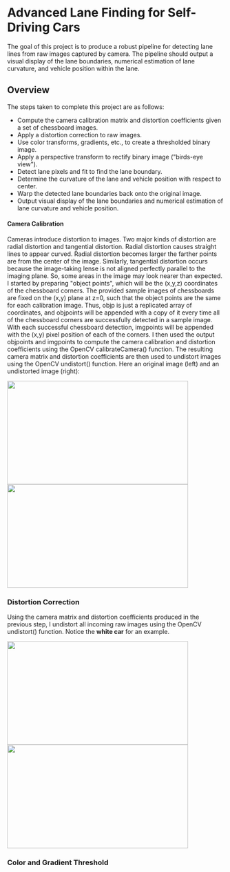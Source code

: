 # Advanced Lane Finding for Self-Driving Cars
The goal of this project is to produce a robust pipeline for detecting lane lines from raw images captured by camera. The pipeline should output a visual display of the lane boundaries, numerical estimation of lane curvature, and vehicle position within the lane.


## Overview
The steps taken to complete this project are as follows:

* Compute the camera calibration matrix and distortion coefficients given a set of chessboard images.
* Apply a distortion correction to raw images.
* Use color transforms, gradients, etc., to create a thresholded binary image.
* Apply a perspective transform to rectify binary image ("birds-eye view").
* Detect lane pixels and fit to find the lane boundary.
* Determine the curvature of the lane and vehicle position with respect to center.
* Warp the detected lane boundaries back onto the original image.
* Output visual display of the lane boundaries and numerical estimation of lane curvature and vehicle position.


#### Camera Calibration

Cameras introduce distortion to images. Two major kinds of distortion are radial distortion and tangential distortion.
Radial distortion causes straight lines to appear curved. Radial distortion becomes larger the farther points are from the center of the image. Similarly, tangential distortion occurs because the image-taking lense is not aligned perfectly parallel to the imaging plane. So, some areas in the image may look nearer than expected. 
I started by preparing "object points", which will be the (x,y,z) coordinates of the chessboard corners. The provided sample images of chessboards are fixed on the (x,y) plane at z=0, such that the object points are the same for each calibration image. Thus, objp is just a replicated array of coordinates, and objpoints will be appended with a copy of it every time all of the chessboard corners are successfully detected in a sample image. With each successful chessboard detection, imgpoints will be appended with the (x,y) pixel position of each of the corners. I then used the output objpoints and imgpoints to compute the camera calibration and distortion coefficients using the OpenCV calibrateCamera() function. The resulting camera matrix and distortion coefficients are then used to undistort images using the OpenCV undistort() function. Here an original image (left) and an undistorted image (right):

<img src="https://user-images.githubusercontent.com/103825664/219966068-e291dbe0-99c9-4960-a7a5-fb86b06758fc.jpg" width="420" height="240"> <img src="https://user-images.githubusercontent.com/103825664/219966217-ab3a1e80-0fc2-4195-8633-8c46e7e80af5.jpg" width="420" height="240">

### Distortion Correction


Using the camera matrix and distortion coefficients produced in the previous step, I undistort all incoming raw images using the OpenCV undistort() function.
Notice the **white car** for an example.

<img src="https://user-images.githubusercontent.com/103825664/219967350-6bca29ac-750f-4381-ba37-98a41879a693.jpg" width="420" height="240">  <img src="https://user-images.githubusercontent.com/103825664/219967373-2c9f56da-72af-4105-91a7-f5183d272764.jpg" width="420" height="240">

### Color and Gradient Threshold



